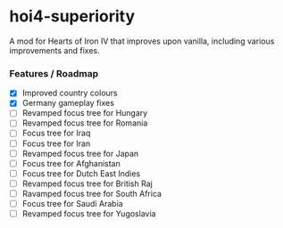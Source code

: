 # hoi4-superiority

A mod for Hearts of Iron IV that improves upon vanilla, including various improvements and fixes.

### Features / Roadmap

- [x] Improved country colours
- [x] Germany gameplay fixes
- [ ] Revamped focus tree for Hungary
- [ ] Revamped focus tree for Romania
- [ ] Focus tree for Iraq
- [ ] Focus tree for Iran
- [ ] Revamped focus tree for Japan
- [ ] Focus tree for Afghanistan
- [ ] Focus tree for Dutch East Indies
- [ ] Revamped focus tree for British Raj
- [ ] Ravamped focus tree for South Africa
- [ ] Focus tree for Saudi Arabia
- [ ] Revamped focus tree for Yugoslavia
